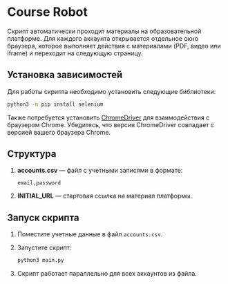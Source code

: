 # Course Robot

Скрипт автоматически проходит материалы на образовательной платформе. Для каждого аккаунта открывается отдельное окно браузера, которое выполняет действия с материалами (PDF, видео или iframe) и переходит на следующую страницу.

## Установка зависимостей

Для работы скрипта необходимо установить следующие библиотеки:

```bash
python3 -m pip install selenium
```

Также потребуется установить [ChromeDriver](https://sites.google.com/chromium.org/driver/) для взаимодействия с браузером Chrome. Убедитесь, что версия ChromeDriver совпадает с версией вашего браузера Chrome.

## Структура

1. **accounts.csv** — файл с учетными записями в формате:  

   ```csv
   email,password
   ```

2. **INITIAL_URL** — стартовая ссылка на материал платформы.

## Запуск скрипта

1. Поместите учетные данные в файл `accounts.csv`.
2. Запустите скрипт:

   ```bash
   python3 main.py
   ```

3. Скрипт работает параллельно для всех аккаунтов из файла.
